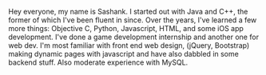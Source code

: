 Hey everyone, my name is Sashank. I started out with Java and C++, the former of which I've been fluent in since. Over the years, I've learned a few more things: Objective C, Python, Javascript, HTML, and some iOS app development. I've done a game development internship and another one for web dev. I'm most familiar with front end web design, (jQuery, Bootstrap) making dynamic pages with javascript and have also dabbled in some backend stuff. Also moderate experience with MySQL.
